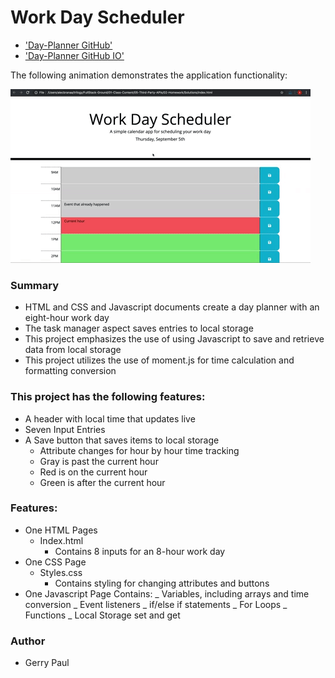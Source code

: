 # Work Day Scheduler

- ['Day-Planner GitHub'](https://github.com/gpaul12/UNC-VIRT-FSF-PT-01-2023-U-LOLC-MTTH-Mod-5-Challenge)
- ['Day-Planner GitHub IO']()

The following animation demonstrates the application functionality:

![A user clicks on slots on the color-coded calendar and edits the events.](./Assets/05-third-party-apis-homework-demo.gif)

### Summary

- HTML and CSS and Javascript documents create a day planner with an eight-hour work day
- The task manager aspect saves entries to local storage
- This project emphasizes the use of using Javascript to save and retrieve data from local storage
- This project utilizes the use of moment.js for time calculation and formatting conversion

### This project has the following features:

- A header with local time that updates live
- Seven Input Entries
- A Save button that saves items to local storage
  - Attribute changes for hour by hour time tracking
  - Gray is past the current hour
  - Red is on the current hour
  - Green is after the current hour

### Features:

- One HTML Pages
  - Index.html
    - Contains 8 inputs for an 8-hour work day
- One CSS Page
  - Styles.css
    - Contains styling for changing attributes and buttons
- One Javascript Page Contains:
  _ Variables, including arrays and time conversion
  _ Event listeners
  _ if/else if statements
  _ For Loops
  _ Functions
  _ Local Storage set and get

### Author

- Gerry Paul
